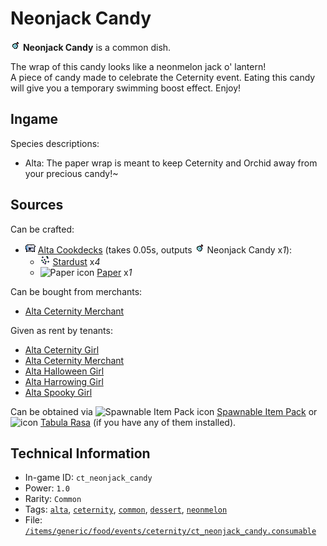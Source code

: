 # Neonjack Candy

<img src="https://raw.githubusercontent.com/Ceterai/Enternia/main/items/generic/food/events/ceternity/ct_neonjack_candy.png" alt="Neonjack Candy icon" loading="lazy" width="auto" height="16px"/> **Neonjack Candy** is a common dish.

The wrap of this candy looks like a neonmelon jack o' lantern!  
A piece of candy made to celebrate the Ceternity event. Eating this candy will give you a temporary swimming boost effect. Enjoy!

## Ingame

Species descriptions:

- Alta: The paper wrap is meant to keep Ceternity and Orchid away from your precious candy!~

## Sources

Can be crafted:

- ![ ](https://raw.githubusercontent.com/Ceterai/Enternia/main/objects/alta/cooking/cookdecks/icon.png) [Alta Cookdecks](https://ceterai.github.io/MyEnternia/Wiki/AltaCookdecks) (takes 0.05s, outputs <img src="https://raw.githubusercontent.com/Ceterai/Enternia/main/items/generic/food/events/ceternity/ct_neonjack_candy.png" alt="Neonjack Candy icon" loading="lazy" width="auto" height="16px"/> Neonjack Candy x*1*):
  - <img src="https://raw.githubusercontent.com/Ceterai/Enternia/main/items/generic/crafting/ct_stardust.png" alt="Stardust icon" loading="lazy" width="auto" height="16px"/> [Stardust](https://ceterai.github.io/MyEnternia/Wiki/Stardust) x*4*
  - <img src="https://starbounder.org/mediawiki/images/b/b2/Paper.png" alt="Paper icon" loading="lazy" width="16px" height="16px"/> [Paper](https://starbounder.org/Paper) x*1*

Can be bought from merchants:

- [Alta Ceternity Merchant](https://ceterai.github.io/MyEnternia/Wiki/AltaCeternityMerchant)

Given as rent by tenants:

- [Alta Ceternity Girl](https://ceterai.github.io/MyEnternia/Wiki/AltaCeternityGirl)
- [Alta Ceternity Merchant](https://ceterai.github.io/MyEnternia/Wiki/AltaCeternityMerchant)
- [Alta Halloween Girl](https://ceterai.github.io/MyEnternia/Wiki/AltaHalloweenGirl)
- [Alta Harrowing Girl](https://ceterai.github.io/MyEnternia/Wiki/AltaHarrowingGirl)
- [Alta Spooky Girl](https://ceterai.github.io/MyEnternia/Wiki/AltaSpookyGirl)

Can be obtained via <img src="https://raw.githubusercontent.com/Silverfeelin/Starbound-SpawnableItemPack/master/interface/sip/iconSmall.png" alt="Spawnable Item Pack icon" width="18" height="14"/> [Spawnable Item Pack](https://steamcommunity.com/sharedfiles/filedetails/?id=733665104) or <img src="https://steamuserimages-a.akamaihd.net/ugc/263843960696222713/3EC9A7C005541F7D577EBCB8C5736B4EFC9973D6/" alt="icon" width="8" height="12"/> [Tabula Rasa](https://community.playstarbound.com/resources/the-tabula-rasa.3222/) (if you have any of them installed).

## Technical Information

- In-game ID: `ct_neonjack_candy`
- Power: `1.0`
- Rarity: `Common`
- Tags: [`alta`](https://ceterai.github.io/MyEnternia/Wiki/Tags/Alta), [`ceternity`](https://ceterai.github.io/MyEnternia/Wiki/Tags/Ceternity), [`common`](https://ceterai.github.io/MyEnternia/Wiki/Tags/Common), [`dessert`](https://ceterai.github.io/MyEnternia/Wiki/Tags/Dessert), [`neonmelon`](https://ceterai.github.io/MyEnternia/Wiki/Tags/Neonmelon)
- File: [`/items/generic/food/events/ceternity/ct_neonjack_candy.consumable`](https://github.com/Ceterai/Enternia/blob/main/items/generic/food/events/ceternity/ct_neonjack_candy.consumable)
